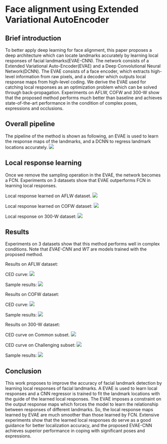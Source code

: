 # Face alignment using Extended Variational AutoEncoder

## Brief introduction

To better apply deep learning for face alignment, this paper proposes a deep architecture which can locate landmarks accurately by learning local responses of facial landmarks(EVAE-CNN). The network consists of a Extended Variational Auto-Encoder(EVAE) and a Deep Convolutional Neural Network(DCNN). The EVAE consists of a face encoder, which extracts high-level information from raw pixels, and a decoder which outputs local response maps from high-level coding. We derive the EVAE used for catching local responses as an optimization problem which can be solved through back-propagation. Experiments on AFLW, COFW and 300-W show that the proposed method performs much better than baseline and achieves state-of-the-art performance in the condition of complex poses, expressions and occlusions.

## Overall pipeline

The pipeline of the method is shown as following, an EVAE is used to learn the response maps of the landmarks, and a DCNN to regress landmark locations accurately.
![](pics/pipeline.png)

## Local response learning

Once we remove the sampling operation in the EVAE, the network becomes a FCN. Experiments on 3 datasets show that EVAE outperforms FCN in learning local responses.

Local response learned on AFLW dataset.
![](pics/aflw_response.png)

Local response learned on COFW dataset:
![](pics/cofw_response.png)

Local response on 300-W dataset:
![](pics/300w_response.png)

## Results

Experiments on 3 datasets show that this method performs well in complex conditions. Note that *EVAE-CNN* and *WT* are models trained with the proposed method.

Results on AFLW dataset:

CED curve:
![](pics/AFLW_CED.png)

Sample results:
![](pics/aflw_show.png)

Results on COFW dataset:

CED curve:
![](pics/COFW_CED.png)

Sample results:
![](pics/cofw_show.png)

Results on 300-W dataset:

CED curve on Common subset.
![](pics/300W_CED_COMMON.png)

CED curve on Challenging subset:
![](pics/300W_CED_HARD.png)

Sample results:
![](pics/300w_show.png)

## Conclusion

This work proposes to improve the accuracy of facial landmark detection by learning local responses of facial landmarks. A EVAE is used to learn local responses and a CNN regressor is trained to fit the landmark locations with the guide of the learned local responses. The EVAE imposes a constraint on the output response maps which forces the model to learn the relationship between responses of different landmarks. So, the local response maps learned by EVAE are much smoother than those learned by FCN. Extensive experiments show that the learned local responses do serve as a good guidance for better localization accuracy, and the proposed EVAE-CNN achieves superior performance in coping with significant poses and expressions. 
